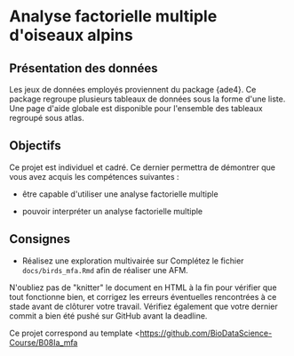 # Analyse factorielle multiple d'oiseaux alpins

## Présentation des données

Les jeux de données employés proviennent du package {ade4}. Ce package regroupe plusieurs tableaux de données sous la forme d'une liste. Une page d'aide globale est disponible pour l'ensemble des tableaux regroupé sous atlas.

## Objectifs

Ce projet est individuel et cadré. Ce dernier permettra de démontrer que vous avez acquis les compétences suivantes :

-   être capable d'utiliser une analyse factorielle multiple

-   pouvoir interpréter un analyse factorielle multiple

## Consignes

-   Réalisez une exploration multivairée sur Complétez le fichier `docs/birds_mfa.Rmd` afin de réaliser une AFM.

N'oubliez pas de "knitter" le document en HTML à la fin pour vérifier que tout fonctionne bien, et corrigez les erreurs éventuelles rencontrées à ce stade avant de clôturer votre travail. Vérifiez également que votre dernier commit a bien été pushé sur GitHub avant la deadline.

Ce projet correspond au template \<<https://github.com/BioDataScience-Course/B08Ia_mfa>

